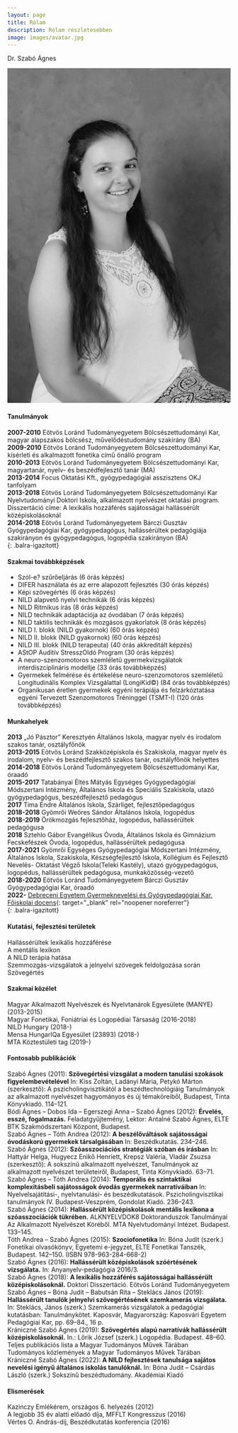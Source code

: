 ```yaml
---
layout: page
title: Rólam
description: Rólam részletesebben
image: images/avatar.jpg
---
```


Dr. Szabó Ágnes 

![Dr. Szabó Ágnes](/images/dr.szabo_agnes.jpg)
#### Tanulmányok
**2007-2010** Eötvös Loránd Tudományegyetem Bölcsészettudományi Kar, magyar alapszakos bölcsész, művelődéstudomány szakirány (BA)  
**2009-2010** Eötvös Loránd Tudományegyetem Bölcsészettudományi Kar, kísérleti és alkalmazott fonetika című önálló program  
**2010-2013** Eötvös Loránd Tudományegyetem Bölcsészettudományi Kar, magyartanár, nyelv- és beszédfejlesztő tanár (MA)  
**2013-2014** Focus Oktatási Kft., gyógypedagógiai asszisztens OKJ tanfolyam  
**2013-2018** Eötvös Loránd Tudományegyetem Bölcsészettudományi Kar Nyelvtudományi Doktori Iskola, alkalmazott nyelvészet oktatási program. Disszertáció címe: A lexikális hozzáférés sajátosságai hallássérült középiskolásoknál  
**2014-2018** Eötvös Loránd Tudományegyetem Bárczi Gusztáv Gyógypedagógiai Kar, gyógypedagógus, hallássérültek pedagógiája szakirányon és gyógypedagógus, logopédia szakirányon (BA)  
{: .balra-igazitott}

#### Szakmai továbbképzések
* Szól-e? szűrőeljárás (6 órás képzés)
* DIFER használata és az erre alapozott fejlesztés (30 órás képzés)
* Képi szövegértés (6 órás képzés)
* NILD alapvető nyelvi technikák (6 órás képzés)
* NILD Ritmikus írás (8 órás képzés)
* NILD technikák adaptációja az óvodában (7 órás képzés)
* NILD taktilis technikák és mozgásos gyakorlatok (8 órás képzés)
* NILD I. blokk (NILD gyakornok) (60 órás képzés)
* NILD II. blokk (NILD gyakornok) (60 órás képzés)
* NILD III. blokk (NILD terapeuta) (40 órás akkreditált képzés)
* AStOP Auditív StresszOldó Program (30 órás képzés)
* A neuro-szenzomotoros szemléletű gyermekvizsgálatok interdiszciplináris modellje (33 órás továbbképzés)
* Gyermekek felmérése és értékelése neuro-szenzomotoros szemléletű Longitudinális Komplex Vizsgálattal (LongiKid©) (84 órás továbbképzés)
* Organikusan éretlen gyermekek egyéni terápiája és felzárkóztatása egyéni Tervezett Szenzomotoros Tréninggel (TSMT-I) (120 órás továbbképzés)

#### Munkahelyek
**2013** „Jó Pásztor” Keresztyén Általános Iskola, magyar nyelv és irodalom szakos tanár, osztályfőnök  
**2013-2015** Eötvös Loránd Szakközépiskola és Szakiskola, magyar nyelv és irodalom, nyelv- és beszédfejlesztő szakos tanár, osztályfőnök helyettes  
**2014-2018** Eötvös Loránd Tudományegyetem Bölcsészettudományi Kar, óraadó  
**2015-2017** Tatabányai Éltes Mátyás Egységes Gyógypedagógiai Módszertani Intézmény, Általános Iskola és Speciális Szakiskola, utazó gyógypedagógus, beszédfejlesztő pedagógus  
**2017** Tima Endre Általános Iskola, Szárliget, fejlesztőpedagógus  
**2018-2018** Gyömrői Weöres Sándor Általános Iskola, logopédus  
**2018-2019** Örökmozgás fejlesztőház, logopédus, hallássérültek pedagógusa  
**2018** Sztehlo Gábor Evangélikus Óvoda, Általános Iskola és Gimnázium Fecskefészek Óvoda, logopédus, hallássérültek pedagógusa  
**2017-2021** Gyömrői Egységes Gyógypedagógiai Módszertani Intézmény, Általános Iskola, Szakiskola, Készségfejlesztő Iskola, Kollégium és Fejlesztő Nevelés- Oktatást Végző Iskola(Teleki Kastély), utazó gyógypedagógus, logopédus, hallássérültek pedagógusa, munkaközösség-vezető  
**2018-2020** Eötvös Loránd Tudományegyetem Bárczi Gusztáv Gyógypedagógiai Kar, óraadó  
**2022-** [Debreceni Egyetem Gyermeknevelési és Gyógypedagógiai Kar, Főiskolai docens](https://unideb.hu/phonebook/department/724){: target="_blank" rel="noopener noreferrer"}  
{: .balra-igazitott}

#### Kutatási, fejlesztési területek
Hallássérültek lexikális hozzáférése  
A mentális lexikon  
A NILD terápia hatása  
Szemmozgás-vizsgálatok a jelnyelvi szövegek feldolgozása során  
Szövegértés  

#### Szakmai közélet
Magyar Alkalmazott Nyelvészek és Nyelvtanárok Egyesülete (MANYE) (2013-2015)  
Magyar Fonetikai, Foniátriai és Logopédiai Társaság (2016-2018)  
NILD Hungary (2018-)  
Mensa HungarIQa Egyesület (23893) (2018-)  
MTA Köztestületi tag	 (2019-)  

#### Fontosabb publikációk
Szabó Ágnes (2011): **Szövegértési vizsgálat a modern tanulási szokások figyelembevételével** In: Kiss Zoltán, Ladányi Mária, Petykó Márton (szerkesztő): A pszicholingvisztikától a beszédtechnológiáig Tanulmányok az alkalmazott nyelvészet hagyományos és új témaköreiből, Budapest, Tinta Könyvkiadó. 114–121.  
Bódi Ágnes – Dobos Ida – Egerszegi Anna – Szabó Ágnes (2012): **Érvelés, esszé, fogalmazás.** Feladatgyűjtemény, Lektor: Antalné Szabó Ágnes, ELTE BTK Szakmódszertani Központ, Budapest.  
Szabó Ágnes – Tóth Andrea (2012): **A beszélőváltások sajátosságai óvodáskorú gyermekek társalgásában** In: Beszédkutatás. 234–246.  
Szabó Ágnes (2012): **Szóasszociációs stratégiák szóban és írásban** In: Hattyár Helga, Hugyecz Enikő Henriett, Krepsz Valéria, Vladár Zsuzsa (szerkesztő): A sokszínű alkalmazott nyelvészet, Tanulmányok az alkalmazott nyelvészet területeiről, Budapest, Tinta Könyvkiadó. 63–71.  
Szabó Ágnes – Tóth Andrea (2014): **Temporális és szintaktikai komplexitásbeli sajátosságok óvodás gyermekek narratíváiban** In: Nyelvelsajátítási-, nyelvtanulási- és beszédkutatások. Pszicholingvisztikai tanulmányok IV. Budapest-Veszprém, Gondolat Kiadó. 236–243.  
Szabó Ágnes (2014): **Hallássérült középiskolások mentális lexikona a szóasszociációk tükrében.** ALKNYELVDOK8 Doktoranduszok Tanulmányai Az Alkalmazott Nyelvészet Köréből. MTA Nyelvtudományi Intézet. Budapest. 133–145.  
Tóth Andrea – Szabó Ágnes (2015): **Szociofonetika** In: Bóna Judit (szerk.) Fonetikai olvasókönyv, Egyetemi e-jegyzet, ELTE Fonetikai Tanszék, Budapest. 142–150. (ISBN 978-963-284-668-2)  
Szabó Ágnes (2016): **Hallássérült középiskolások szóértésének vizsgálata.** In: Anyanyelv-pedagógia 2016/3.  
Szabó Ágnes (2018): **A lexikális hozzáférés sajátosságai hallássérült középiskolásoknál.** Doktori Disszertáció. Eötvös Loránd Tudományegyetem  
Szabó Ágnes – Bóna Judit – Babutsán Rita – Steklács János (2019): **Hallássérült tanulók jelnyelvi szövegértésének szemkamerás vizsgálata.** In: Steklács, János (szerk.) Szemkamerás vizsgálatok a pedagógiai kutatásban: Tanulmánykötet. Kaposvár, Magyarország: Kaposvári Egyetem Pedagógiai Kar, pp. 69–84., 16 p.  
Krániczné Szabó Ágnes (2019): **Szövegértés alapú narratívák hallássérült középiskolásoknál.** In.: Lőrik József (szerk.) Logopédia. Budapest. 48–60.  
Teljes publikációs lista a Magyar Tudományos Művek Tárában  
Tudományos közlemények a Magyar Tudományos Művek Tárában  
Krániczné Szabó Ágnes (2022): **A NILD fejlesztések tanulsága sajátos nevelési igényű általános iskolás tanulóknál.** In: Bóna Judit – Csárdás László (szerk.) Sokszínű beszédtudomány. Akadémiai Kiadó

#### Elismerések
Kazinczy Emlékérem, országos 6. helyezés (2012)  
A legjobb 35 év alatti előadó díja, MFFLT Kongresszus (2016)  
Vértes O. András-díj, Beszédkutatás konferencia	(2016)  
